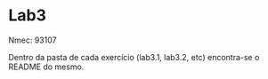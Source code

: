 # Lab3

Nmec: 93107

Dentro da pasta de cada exercício (lab3.1, lab3.2, etc) encontra-se o README do mesmo.